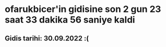 # ofarukbicer'in gidisine son 2 gun 23 saat 33 dakika 56 saniye kaldi

## Gidis tarihi: 30.09.2022 :(